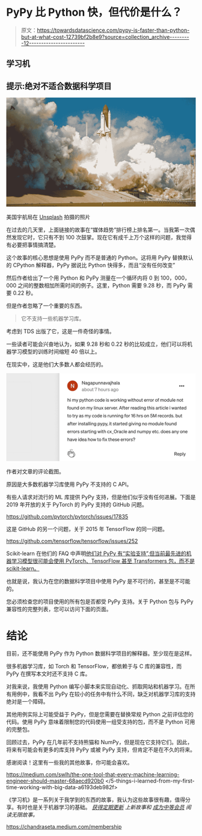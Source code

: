 # PyPy 比 Python 快，但代价是什么？

> 原文：<https://towardsdatascience.com/pypy-is-faster-than-python-but-at-what-cost-12739bf2b8e9?source=collection_archive---------12----------------------->

## 学习机

## 提示:绝对不适合数据科学项目

![](img/07b31e8ba7aeac5a5094e18aac691828.png)

美国宇航局在 [Unsplash](https://unsplash.com?utm_source=medium&utm_medium=referral) 拍摄的照片

</run-your-python-code-as-fast-as-c-4ae49935a826>  

在过去的几天里，上面链接的故事在“媒体趋势”排行榜上排名第一。当我第一次偶然发现它时，它只有不到 100 次鼓掌。现在它有成千上万个这样的问题，我觉得有必要把事情搞清楚。

这个故事的核心思想是使用 PyPy 而不是普通的 Python。这将用 PyPy 替换默认的 CPython 解释器，PyPy 据说比 Python 快得多，而且“没有任何改变”

然后作者给出了一个用 Python 和 PyPy 测量在一个循环内将 0 到 100，000，000 之间的整数相加所需时间的例子。这里，Python 需要 9.28 秒，而 PyPy 需要 0.22 秒。

但是作者忽略了一个重要的东西。

> 它不支持一些机器学习库。

考虑到 TDS 出版了它，这是一件奇怪的事情。

一些读者可能会兴奋地认为，如果 9.28 秒和 0.22 秒的比较成立，他们可以将机器学习模型的训练时间缩短 40 倍以上。

在现实中，这是他们大多数人都会经历的。

![](img/fd32c616cc6d2016804cb23334866e5d.png)

作者对文章的评论截图。

原因是大多数机器学习库使用 PyPy 不支持的 C API。

有些人请求对流行的 ML 库提供 PyPy 支持，但是他们似乎没有任何进展。下面是 2019 年开放的关于 PyTorch 的 PyPy 支持的 GitHub 问题。

<https://github.com/pytorch/pytorch/issues/17835>  

这是 GitHub 的另一个问题，关于 2015 年 TensorFlow 的同一问题。

<https://github.com/tensorflow/tensorflow/issues/252>  

Scikit-learn 在他们的 FAQ 中声明[他们对 PyPy 有“实验支持”,但当前最先进的机器学习模型很可能会使用 PyTorch、TensorFlow 甚至 Transformers 包，而不是 scikit-learn。](https://scikit-learn.org/stable/faq.html#do-you-support-pypy)

也就是说，我认为在您的数据科学项目中使用 PyPy 是不可行的，甚至是不可能的。

您必须检查您的项目使用的所有包是否都受 PyPy 支持。关于 Python 包与 PyPy 兼容性的完整列表，您可以访问下面的页面。

  

# 结论

目前，还不能使用 PyPy 作为 Python 数据科学项目的解释器。至少现在是这样。

很多机器学习库，如 Torch 和 TensorFlow，都依赖于与 C 库的兼容性，而 PyPy 在撰写本文时还不支持 C 库。

对我来说，我使用 Python 编写小脚本来实现自动化、抓取网站和机器学习。在所有用例中，我看不出 PyPy 在较小的任务中有什么不同，缺乏对机器学习库的支持绝对是一个障碍。

其他用例实际上可能受益于 PyPy，但是您需要在替换常规 Python 之前评估您的代码。使用 PyPy 意味着限制您的代码使用一组受支持的包，而不是 Python 可用的完整包。

回顾过去，PyPy 在几年前不支持熊猫和 NumPy，但是现在它支持它们。因此，将来有可能会有更多的库支持 PyPy 或被 PyPy 支持，但肯定不是在不久的将来。

感谢阅读！这里有一些我的其他故事，你可能会喜欢。

<https://medium.com/swlh/the-one-tool-that-every-machine-learning-engineer-should-master-68aecd920b0>  </maybe-its-time-to-upgrade-your-terminal-experience-a9e12b2af77>  </5-things-i-learned-from-my-first-time-working-with-big-data-a6193deb982f>  

《学习机》是一系列关于我学到的东西的故事，我认为这些故事很有趣，值得分享。有时也是关于机器学习的基础。 [*获得定期更新*](https://chandraseta.medium.com/subscribe) *上新故事和* [*成为中等会员*](https://chandraseta.medium.com/membership) *阅读无限故事。*

<https://chandraseta.medium.com/membership> 